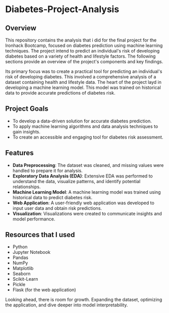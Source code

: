 # Diabetes-Project-Analysis

## Overview

This repository contains the analysis that i did for the final project for the Ironhack Bootcamp, focused on diabetes prediction using machine learning techniques. 
The project intend to predict an individual's risk of developing diabetes based on a variety of health and lifestyle factors. 
The following sections provide an overview of the project's components and key findings.

 Its primary focus was to create a practical tool for predicting an individual's risk of developing diabetes. 
 This involved a comprehensive analysis of a dataset containing health and lifestyle data.
 The heart of the project layd in developing a machine learning model. 
 This model was trained on historical data to provide accurate predictions of diabetes risk.

## Project Goals

- To develop a data-driven solution for accurate diabetes prediction.
- To apply machine learning algorithms and data analysis techniques to gain insights.
- To create an accessible and engaging tool for diabetes risk assessment.

## Features

- **Data Preprocessing**: The dataset was cleaned, and missing values were handled to prepare it for analysis.
- **Exploratory Data Analysis (EDA)**: Extensive EDA was performed to understand the data, visualize patterns, and identify potential relationships.
- **Machine Learning Model**: A machine learning model was trained using historical data to predict diabetes risk.
- **Web Application**: A user-friendly web application was developed to input user data and obtain risk predictions.
- **Visualization**: Visualizations were created to communicate insights and model performance.

## Resources that I used

- Python
- Jupyter Notebook
- Pandas
- NumPy
- Matplotlib
- Seaborn
- Scikit-Learn
- Pickle
- Flask (for the web application)

Looking ahead, there is room for growth. Expanding the dataset, optimizing the application, 
and dive deeper into model interpretability.
